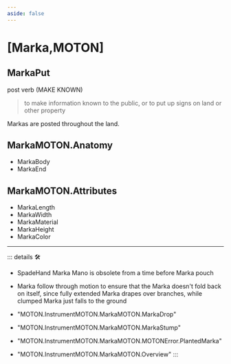 ```yaml
---
aside: false
---
```

# <py>[<labor>Marka</labor>,<motor>MOTON</motor>]</py>

## <labor>Marka</labor>Put

post verb (MAKE KNOWN)

> to make information known to the public, or to put up signs on land or other property

Markas are posted throughout the land.

## <labor>Marka</labor>MOTON.Anatomy

- MarkaBody
- MarkaEnd

## <labor>Marka</labor>MOTON.Attributes

- MarkaLength
- MarkaWidth
- MarkaMaterial
- MarkaHeight
- MarkaColor

---

<!-- =================================================== -->
<!-- =================================================== -->
<!-- =================================================== -->
<!-- =================================================== -->
<!-- =================================================== -->
::: details 🛠

- SpadeHand Marka Mano is obsolete from a time before Marka pouch
- Marka follow through motion to ensure that the Marka doesn't fold back on itself, since fully extended Marka drapes over branches, while clumped Marka just falls to the ground

- "MOTON.InstrumentMOTON.MarkaMOTON.MarkaDrop"
- "MOTON.InstrumentMOTON.MarkaMOTON.MarkaStump"
- "MOTON.InstrumentMOTON.MarkaMOTON.MOTONError.PlantedMarka"
- "MOTON.InstrumentMOTON.MarkaMOTON.Overview"
:::
